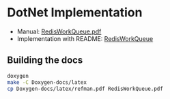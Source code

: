 # DotNet Implementation

- Manual: [RedisWorkQueue.pdf](RedisWorkQueue.pdf)
- Implementation with README: [RedisWorkQueue](RedisWorkQueue)

## Building the docs

```bash
doxygen
make -C Doxygen-docs/latex
cp Doxygen-docs/latex/refman.pdf RedisWorkQueue.pdf
```
